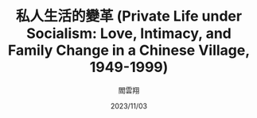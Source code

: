 ---
title: "私人生活的變革 (Private Life under Socialism: Love, Intimacy, and Family Change in a Chinese Village, 1949-1999)"
author: '閻雲翔'
illustrator: '龔小夏'
date: '2023/11/03'
isbn: '978-7-2081-4210-7'
imageDir: '/img/book/covers/book14.jpg'
blockquote: '「」'
---